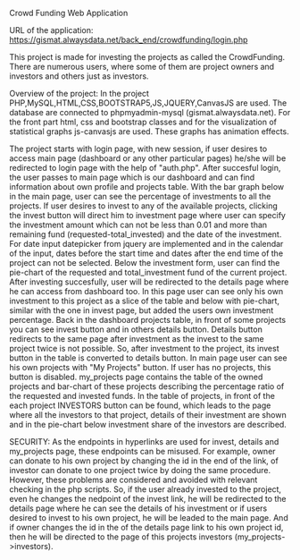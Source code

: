 Crowd Funding Web Application

URL of the application: https://gismat.alwaysdata.net/back_end/crowdfunding/login.php

This project is made for investing the projects as called the CrowdFunding. There are numerous users, 
where some of them are project owners and investors and others just as investors.

Overview of the project:
In the project PHP,MySQL,HTML,CSS,BOOTSTRAP5,JS,JQUERY,CanvasJS are used. The database are connected to 
phpmyadmin-mysql (gismat.alwaysdata.net). For the front part html, css and bootstrap classes and for the visualization 
of statistical graphs js-canvasjs are used. These graphs has animation effects.

The project starts with login page, with new session, if user desires to access main page (dashboard or any other particular pages)
he/she will be redirected to login page with the help of "auth.php". After succesful login, the user passes to main page 
which is our dashboard and can find information about own profile and projects table. 
With the bar graph below in the main page, user can see the percentage of investments to all the projects.
If user desires to invest to any of the available projects, clicking the invest button will direct him to investment page where 
user can specify the investment amount which can not be less than 0.01 and more than remaining fund (requested-total_invested)
and the date of the investment. For date input datepicker from jquery are implemented and in the calendar of the input,
dates before the start time and dates after the end time of the project can not be selected. Below the investment form, user can
find the pie-chart of the requested and total_investment fund of the current project. After investing succesfully, user 
will be redirected to the details page where he can access from dashboard too. In this page user can see only his own investment 
to this project as a slice of the table and below with pie-chart, similar with the one in invest page, 
but added the users own investment percentage.
Back in the dashboard projects table, in front of some projects you can see invest button and in others details button.
Details button redirects to the same page after investment as the invest to the same project twice is not possible. 
So, after investment to the project, its invest button in the table is converted to details button.
In main page user can see his own projects with "My Projects" button. If user has no projects, this button is disabled.
my_projects page contains the table of the owned projects and bar-chart of these projects describing the percentage ratio
of the requested and invested funds. In the table of projects, in front of the each project INVESTORS button can be found,
which leads to the page where all the investors to that project, details of their investment are shown and in the pie-chart below 
investment share of the investors are described.

SECURITY:
As the endpoints in hyperlinks are used for invest, details and my_projects page, these endpoints can be misused.
For example, owner can donate to his own project by changing the id in the end of the link, 
of investor can donate to one project twice by doing the same procedure.
However, these problems are considered and avoided with relevant checking in the php scripts. 
So, if the user already invested to the project, even he changes the nedpoint 
of the invest link, he will be redirected to the details page where he can see 
the details of his investment or if users desired to invest to his own project,
he will be leaded to the main page. And if owner changes the id in the of the details 
page link to his own project id, then he will be directed to the page of 
this projects investors (my_projects->investors). 



